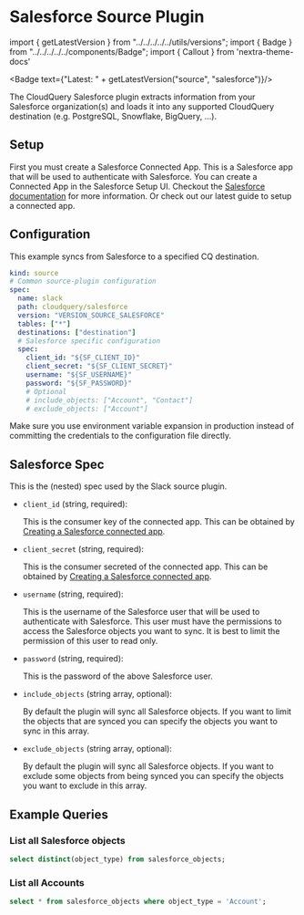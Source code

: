 # Salesforce Source Plugin

import { getLatestVersion } from "../../../../../utils/versions";
import { Badge } from "../../../../../components/Badge";
import { Callout } from 'nextra-theme-docs'

<Badge text={"Latest: " + getLatestVersion("source", "salesforce")}/>

The CloudQuery Salesforce plugin extracts information from your Salesforce organization(s) and loads it into any supported CloudQuery destination (e.g. PostgreSQL, Snowflake, BigQuery, ...).

## Setup

First you must create a Salesforce Connected App. This is a Salesforce app that will be used to authenticate with Salesforce. You can create a Connected App in the Salesforce Setup UI. Checkout the [Salesforce documentation](https://help.salesforce.com/articleView?id=connected_app_create.htm&type=5) for more information. Or check out our latest guide to setup a connected app.

## Configuration

This example syncs from Salesforce to a specified CQ destination.

```yaml
kind: source
# Common source-plugin configuration
spec:
  name: slack
  path: cloudquery/salesforce
  version: "VERSION_SOURCE_SALESFORCE"
  tables: ["*"]
  destinations: ["destination"]
  # Salesforce specific configuration
  spec:
	client_id: "${SF_CLIENT_ID}"
    client_secret: "${SF_CLIENT_SECRET}"
    username: "${SF_USERNAME}"
    password: "${SF_PASSWORD}"
    # Optional
    # include_objects: ["Account", "Contact"]
    # exclude_objects: ["Account"]
```

<Callout type="info">
Make sure you use environment variable expansion in production instead of committing the credentials to the configuration file directly.
</Callout>

## Salesforce Spec

This is the (nested) spec used by the Slack source plugin.

- `client_id` (string, required):
   
  This is the consumer key of the connected app. This can be obtained by [Creating a Salesforce connected app](/docs/plugins/sources/salesforce/creating_connected_app).

- `client_secret` (string, required):

  This is the consumer secreted of the connected app. This can be obtained by [Creating a Salesforce connected app](/docs/plugins/sources/salesforce/creating_connected_app).

- `username` (string, required):

  This is the username of the Salesforce user that will be used to authenticate with Salesforce. This user must have the permissions to access the Salesforce objects you want to sync. It is best to limit the permission of this user to read only.

- `password` (string, required):
  
  This is the password of the above Salesforce user.

- `include_objects` (string array, optional):

  By default the plugin will sync all Salesforce objects. If you want to limit the objects that are synced you can specify the objects you want to sync in this array.

- `exclude_objects` (string array, optional):
    
  By default the plugin will sync all Salesforce objects. If you want to exclude some objects from being synced you can specify the objects you want to exclude in this array.

## Example Queries

### List all Salesforce objects

```sql
select distinct(object_type) from salesforce_objects;
```

### List all Accounts

```sql
select * from salesforce_objects where object_type = 'Account';
```
